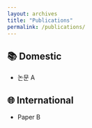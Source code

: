 ```yaml
---
layout: archives
title: "Publications"
permalink: /publications/
---
```


## 📚 Domestic
- 논문 A

## 🌐 International
- Paper B
